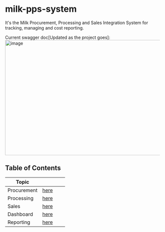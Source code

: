 # milk-pps-system
It's the Milk Procurement, Processing and Sales Integration System for tracking, managing and cost reporting.

Current swagger doc[Updated as the project goes]:
<img width="620" height="375" alt="image" src="https://github.com/user-attachments/assets/049eb259-1b2b-41e5-955e-5235d7343ef5" />

## Table of Contents
| Topic       |                               | | |
| ------------| ----------------------------- |-|-|
| Procurement | [here](./Wiki/Procurement.md) | | |
| Processing  | [here](./Wiki/Processing.md)  | | |
| Sales       | [here](./Wiki/Sales.md)       | | |
| Dashboard   | [here](./Wiki/Tracking.md)    | | |
| Reporting   | [here](./Wiki/Reporting.md)   | | |
